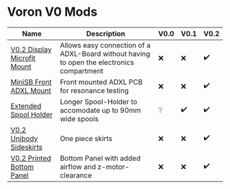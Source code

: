 # Voron V0 Mods

| Name                                                                   | Description                                                                               | V0.0            | V0.1               | V0.2               |
| ---------------------------------------------------------------------- | ----------------------------------------------------------------------------------------- | --------------- | ------------------ | ------------------ |
| [V0.2 Display Microfit Mount](./V0.2-Display-Microfit-Connector-ADXL/) | Allows easy connection of a ADXL-Board without having to open the electronics compartment | :x:             | :x:                | :heavy_check_mark: |
| [MiniSB Front ADXL Mount](./MiniSB-Front-ADXL-Mount/)                  | Front mounted ADXL PCB for resonance testing                                              | :x:             | :x:                | :heavy_check_mark: |
| [Extended Spool Holder](./Extended-Spool-Holder/)                      | Longer Spool-Holder to accomodate up to 90mm wide spools                                  | :grey_question: | :heavy_check_mark: | :heavy_check_mark: |
| [V0.2 Unibody Sideskirts](./V0.2-Unibody-Sideskirts/)                  | One piece skirts                                                                          | :x:             | :x:                | :heavy_check_mark: |
| [V0.2 Printed Bottom Panel](./V0.2-Printed-Bottom-Panel/)              | Bottom Panel with added airflow and z-motor-clearance                                     | :x:             | :x:                | :heavy_check_mark: |
